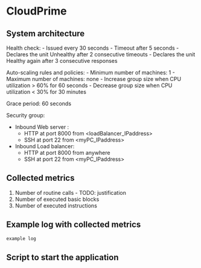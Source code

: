 # CloudPrime


## System architecture

Health check:
    - Issued every 30 seconds
    - Timeout after 5 seconds
    - Declares the unit Unhealthy after 2 consecutive timeouts
    - Declares the unit Healthy again after 3 consecutive responses

Auto-scaling rules and policies:
    - Minimum number of machines: 1
    - Maximum number of machines: none
    - Increase group size when CPU utilization > 60% for 60 seconds
    - Decrease group size when CPU utilization < 30% for 30 minutes
    
Grace period: 60 seconds
    
Security group:
- Inbound Web server :
    - HTTP at port 8000 from <loadBalancer_IPaddress>
    - SSH  at port 22   from <myPC_IPaddress>
- Inbound Load balancer:
    - HTTP at port 8000 from anywhere
    - SSH  at port 22   from <myPC_IPaddress>

## Collected metrics

1. Number of routine calls - TODO: justification
2. Number of executed basic blocks
3. Number of executed instructions

## Example log with collected metrics

```bash
example log
```

## Script to start the application